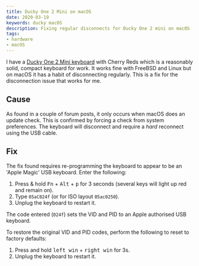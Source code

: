 ```yaml
---
title: Ducky One 2 Mini on macOS
date: 2020-03-19
keywords: ducky macOS
description: Fixing regular disconnects for Ducky One 2 mini on macOS
tags:
- hardware
- macOS
---
```


I have a [Ducky One 2 Mini
keyboard](https://www.duckychannel.com.tw/en/Ducky-One2-Mini-RGB) with Cherry
Reds which is a reasonably solid, compact keyboard for work. It works fine with
FreeBSD and Linux but on macOS it has a habit of disconnecting regularly. This
is a fix for the disconnection issue that works for me.

## Cause

As found in a couple of forum posts, it only occurs when macOS does an update
check. This is confirmed by forcing a check from system preferences. The
keyboard will disconnect and require a _hard_ reconnect using the USB cable.

## Fix

The fix found requires re-programming the keyboard to appear to be an 'Apple
Magic' USB keyboard. Enter the following:

1. Press & hold <kbd>Fn</kbd> + <kbd>Alt</kbd> + <kbd>p</kbd> for 3 seconds (several keys will light up red and remain on).
2. Type `05aC024f` (or for ISO layout `05ac0250`).
3. Unplug the keyboard to restart it.

The code entered (`024f`) sets the VID and PID to an Apple authorised USB keyboard.

To restore the original VID and PID codes, perform the following to reset to factory defaults:

1. Press and hold <kbd>left win</kbd> + <kbd>right win</kbd> for 3s.
2. Unplug the keyboard to restart it.
